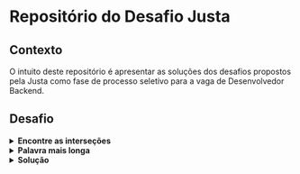 # Repositório do Desafio Justa

## Contexto
O intuito deste repositório é apresentar as soluções dos desafios propostos pela Justa como fase de processo seletivo para a vaga de Desenvolvedor Backend.


## Desafio

<details>
<summary>
  <strong>Encontre as interseções</strong>
</summary><br>

Escreva uma função, que receba um parâmetro de uma lista de String contendo dois elementos. Cada elemento contém uma string com sequência de números ordenados de forma crescente. E sua função deve retornar uma String contendo os números ordenados que aparecem nas duas listas:

**Exemplos:**

```
Entrada: ["1, 3, 4, 7, 13", "1, 2, 4, 13, 15"]
Saída: 1,4,13

Entrada: ["1, 3, 9, 10, 17, 18", "1, 4, 9, 10"]
Saída: 1,9,10
```
</details>

<details>
<summary>
  <strong>Palavra mais longa</strong>
</summary><br>

Escreva uma função, que receba uma String e retorne a palavra mais longa desta String.

- Se houver duas ou mais palavras com o mesmo comprimento, retorne a primeira palavra mais longa da String.
- Ignore as pontuações e a situação em que a String será vazia.
- As palavras também podem conter números, mas somente as letras serão consideradas no tamanho da palavra.

**Exemplos:**

```
Entrada: "Hello world123 567"
Saída: Hello

Entrada: "Justa é a fintech que mais cresce no Brasil"
Saída: fintech

Entrada: "Justino é o mascote da Justa"
Saída: Justino
```
</details>

<details>
<summary>
  <strong>Solução</strong>
</summary><br>

## Encontre as interseções

![findIntersections](https://user-images.githubusercontent.com/102618043/218203002-4a826465-a33c-4c50-a7a4-796bc40d675a.png)

## Palavra mais longa

![longestword](https://user-images.githubusercontent.com/102618043/218203451-e2bc5c2c-1807-463c-9ffe-b8277f24a324.png)


</details>
